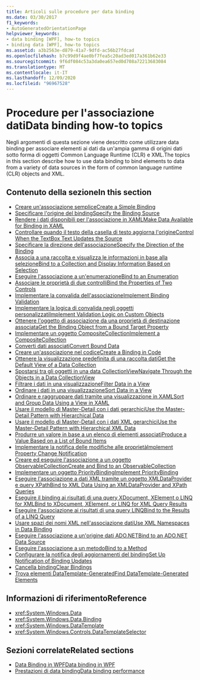 ```yaml
---
title: Articoli sulle procedure per data binding
ms.date: 03/30/2017
f1_keywords:
- AutoGeneratedOrientationPage
helpviewer_keywords:
- data binding [WPF], how-to topics
- binding data [WPF], how-to topics
ms.assetid: a3b2563e-d879-41a7-9dfd-ac56b27fdcad
ms.openlocfilehash: b7c99d9f4ae0bf7fea5c20ad3ed017a361b62e33
ms.sourcegitcommit: 9f6df084c53a3da0ea657ed0d708a72213683084
ms.translationtype: MT
ms.contentlocale: it-IT
ms.lasthandoff: 12/09/2020
ms.locfileid: "96967528"
---
```

# <a name="data-binding-how-to-topics"></a><span data-ttu-id="53fea-102">Procedure per l'associazione dati</span><span class="sxs-lookup"><span data-stu-id="53fea-102">Data binding how-to topics</span></span>

<span data-ttu-id="53fea-103">Negli argomenti di questa sezione viene descritto come utilizzare data binding per associare elementi ai dati da un'ampia gamma di origini dati sotto forma di oggetti Common Language Runtime (CLR) e XML.</span><span class="sxs-lookup"><span data-stu-id="53fea-103">The topics in this section describe how to use data binding to bind elements to data from a variety of data sources in the form of common language runtime (CLR) objects and XML.</span></span>

## <a name="in-this-section"></a><span data-ttu-id="53fea-104">Contenuto della sezione</span><span class="sxs-lookup"><span data-stu-id="53fea-104">In this section</span></span>

- [<span data-ttu-id="53fea-105">Creare un'associazione semplice</span><span class="sxs-lookup"><span data-stu-id="53fea-105">Create a Simple Binding</span></span>](how-to-create-a-simple-binding.md)
- [<span data-ttu-id="53fea-106">Specificare l'origine del binding</span><span class="sxs-lookup"><span data-stu-id="53fea-106">Specify the Binding Source</span></span>](how-to-specify-the-binding-source.md)
- [<span data-ttu-id="53fea-107">Rendere i dati disponibili per l'associazione in XAML</span><span class="sxs-lookup"><span data-stu-id="53fea-107">Make Data Available for Binding in XAML</span></span>](how-to-make-data-available-for-binding-in-xaml.md)
- [<span data-ttu-id="53fea-108">Controllare quando il testo della casella di testo aggiorna l'origine</span><span class="sxs-lookup"><span data-stu-id="53fea-108">Control When the TextBox Text Updates the Source</span></span>](how-to-control-when-the-textbox-text-updates-the-source.md)
- [<span data-ttu-id="53fea-109">Specificare la direzione dell'associazione</span><span class="sxs-lookup"><span data-stu-id="53fea-109">Specify the Direction of the Binding</span></span>](how-to-specify-the-direction-of-the-binding.md)
- [<span data-ttu-id="53fea-110">Associa a una raccolta e visualizza le informazioni in base alla selezione</span><span class="sxs-lookup"><span data-stu-id="53fea-110">Bind to a Collection and Display Information Based on Selection</span></span>](how-to-bind-to-a-collection-and-display-information-based-on-selection.md)
- [<span data-ttu-id="53fea-111">Eseguire l'associazione a un'enumerazione</span><span class="sxs-lookup"><span data-stu-id="53fea-111">Bind to an Enumeration</span></span>](how-to-bind-to-an-enumeration.md)
- [<span data-ttu-id="53fea-112">Associare le proprietà di due controlli</span><span class="sxs-lookup"><span data-stu-id="53fea-112">Bind the Properties of Two Controls</span></span>](how-to-bind-the-properties-of-two-controls.md)
- [<span data-ttu-id="53fea-113">Implementare la convalida dell'associazione</span><span class="sxs-lookup"><span data-stu-id="53fea-113">Implement Binding Validation</span></span>](how-to-implement-binding-validation.md)
- [<span data-ttu-id="53fea-114">Implementare la logica di convalida negli oggetti personalizzati</span><span class="sxs-lookup"><span data-stu-id="53fea-114">Implement Validation Logic on Custom Objects</span></span>](how-to-implement-validation-logic-on-custom-objects.md)
- [<span data-ttu-id="53fea-115">Ottenere l'oggetto di associazione da una proprietà di destinazione associata</span><span class="sxs-lookup"><span data-stu-id="53fea-115">Get the Binding Object from a Bound Target Property</span></span>](how-to-get-the-binding-object-from-a-bound-target-property.md)
- [<span data-ttu-id="53fea-116">Implementare un oggetto CompositeCollection</span><span class="sxs-lookup"><span data-stu-id="53fea-116">Implement a CompositeCollection</span></span>](how-to-implement-a-compositecollection.md)
- [<span data-ttu-id="53fea-117">Converti dati associati</span><span class="sxs-lookup"><span data-stu-id="53fea-117">Convert Bound Data</span></span>](how-to-convert-bound-data.md)
- [<span data-ttu-id="53fea-118">Creare un'associazione nel codice</span><span class="sxs-lookup"><span data-stu-id="53fea-118">Create a Binding in Code</span></span>](how-to-create-a-binding-in-code.md)
- [<span data-ttu-id="53fea-119">Ottenere la visualizzazione predefinita di una raccolta dati</span><span class="sxs-lookup"><span data-stu-id="53fea-119">Get the Default View of a Data Collection</span></span>](how-to-get-the-default-view-of-a-data-collection.md)
- [<span data-ttu-id="53fea-120">Spostarsi tra gli oggetti in una data CollectionView</span><span class="sxs-lookup"><span data-stu-id="53fea-120">Navigate Through the Objects in a Data CollectionView</span></span>](how-to-navigate-through-the-objects-in-a-data-collectionview.md)
- [<span data-ttu-id="53fea-121">Filtrare i dati in una visualizzazione</span><span class="sxs-lookup"><span data-stu-id="53fea-121">Filter Data in a View</span></span>](how-to-filter-data-in-a-view.md)
- [<span data-ttu-id="53fea-122">Ordinare i dati in una visualizzazione</span><span class="sxs-lookup"><span data-stu-id="53fea-122">Sort Data in a View</span></span>](how-to-sort-data-in-a-view.md)
- [<span data-ttu-id="53fea-123">Ordinare e raggruppare dati tramite una visualizzazione in XAML</span><span class="sxs-lookup"><span data-stu-id="53fea-123">Sort and Group Data Using a View in XAML</span></span>](how-to-sort-and-group-data-using-a-view-in-xaml.md)
- [<span data-ttu-id="53fea-124">Usare il modello di Master-Detail con i dati gerarchici</span><span class="sxs-lookup"><span data-stu-id="53fea-124">Use the Master-Detail Pattern with Hierarchical Data</span></span>](how-to-use-the-master-detail-pattern-with-hierarchical-data.md)
- [<span data-ttu-id="53fea-125">Usare il modello di Master-Detail con i dati XML gerarchici</span><span class="sxs-lookup"><span data-stu-id="53fea-125">Use the Master-Detail Pattern with Hierarchical XML Data</span></span>](how-to-use-the-master-detail-pattern-with-hierarchical-xml-data.md)
- [<span data-ttu-id="53fea-126">Produrre un valore in base a un elenco di elementi associati</span><span class="sxs-lookup"><span data-stu-id="53fea-126">Produce a Value Based on a List of Bound Items</span></span>](how-to-produce-a-value-based-on-a-list-of-bound-items.md)
- [<span data-ttu-id="53fea-127">Implementare la notifica delle modifiche alle proprietà</span><span class="sxs-lookup"><span data-stu-id="53fea-127">Implement Property Change Notification</span></span>](how-to-implement-property-change-notification.md)
- [<span data-ttu-id="53fea-128">Creare ed eseguire l'associazione a un oggetto ObservableCollection</span><span class="sxs-lookup"><span data-stu-id="53fea-128">Create and Bind to an ObservableCollection</span></span>](how-to-create-and-bind-to-an-observablecollection.md)
- [<span data-ttu-id="53fea-129">Implementare un oggetto PriorityBinding</span><span class="sxs-lookup"><span data-stu-id="53fea-129">Implement PriorityBinding</span></span>](how-to-implement-prioritybinding.md)
- [<span data-ttu-id="53fea-130">Eseguire l'associazione a dati XML tramite un oggetto XMLDataProvider e query XPath</span><span class="sxs-lookup"><span data-stu-id="53fea-130">Bind to XML Data Using an XMLDataProvider and XPath Queries</span></span>](how-to-bind-to-xml-data-using-an-xmldataprovider-and-xpath-queries.md)
- [<span data-ttu-id="53fea-131">Eseguire il binding ai risultati di una query XDocument, XElement o LINQ for XML</span><span class="sxs-lookup"><span data-stu-id="53fea-131">Bind to XDocument, XElement, or LINQ for XML Query Results</span></span>](how-to-bind-to-xdocument-xelement-or-linq-for-xml-query-results.md)
- [<span data-ttu-id="53fea-132">Eseguire l'associazione ai risultati di una query LINQ</span><span class="sxs-lookup"><span data-stu-id="53fea-132">Bind to the Results of a LINQ Query</span></span>](how-to-bind-to-the-results-of-a-linq-query.md)
- [<span data-ttu-id="53fea-133">Usare spazi dei nomi XML nell'associazione dati</span><span class="sxs-lookup"><span data-stu-id="53fea-133">Use XML Namespaces in Data Binding</span></span>](how-to-use-xml-namespaces-in-data-binding.md)
- [<span data-ttu-id="53fea-134">Eseguire l'associazione a un'origine dati ADO.NET</span><span class="sxs-lookup"><span data-stu-id="53fea-134">Bind to an ADO.NET Data Source</span></span>](how-to-bind-to-an-ado-net-data-source.md)
- [<span data-ttu-id="53fea-135">Eseguire l'associazione a un metodo</span><span class="sxs-lookup"><span data-stu-id="53fea-135">Bind to a Method</span></span>](how-to-bind-to-a-method.md)
- [<span data-ttu-id="53fea-136">Configurare la notifica degli aggiornamenti del binding</span><span class="sxs-lookup"><span data-stu-id="53fea-136">Set Up Notification of Binding Updates</span></span>](how-to-set-up-notification-of-binding-updates.md)
- [<span data-ttu-id="53fea-137">Cancella binding</span><span class="sxs-lookup"><span data-stu-id="53fea-137">Clear Bindings</span></span>](how-to-clear-bindings.md)
- [<span data-ttu-id="53fea-138">Trova elementi DataTemplate-Generated</span><span class="sxs-lookup"><span data-stu-id="53fea-138">Find DataTemplate-Generated Elements</span></span>](how-to-find-datatemplate-generated-elements.md)

## <a name="reference"></a><span data-ttu-id="53fea-139">Informazioni di riferimento</span><span class="sxs-lookup"><span data-stu-id="53fea-139">Reference</span></span>

- <xref:System.Windows.Data>
- <xref:System.Windows.Data.Binding>
- <xref:System.Windows.DataTemplate>
- <xref:System.Windows.Controls.DataTemplateSelector>

## <a name="related-sections"></a><span data-ttu-id="53fea-140">Sezioni correlate</span><span class="sxs-lookup"><span data-stu-id="53fea-140">Related sections</span></span>

- [<span data-ttu-id="53fea-141">Data Binding in WPF</span><span class="sxs-lookup"><span data-stu-id="53fea-141">Data binding in WPF</span></span>](/dotnet/desktop-wpf/data/data-binding-overview)
- [<span data-ttu-id="53fea-142">Prestazioni di data binding</span><span class="sxs-lookup"><span data-stu-id="53fea-142">Data binding performance</span></span>](../advanced/optimizing-performance-data-binding.md)
